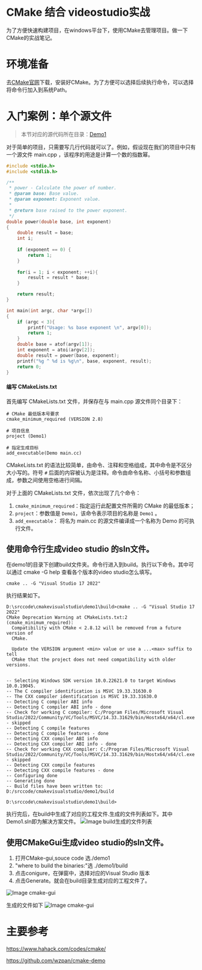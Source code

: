
# CMake 结合 videostudio实战

为了方便快速构建项目，在windows平台下，使用CMake去管理项目。做一下CMake的实战笔记。

# 环境准备
去[CMake官网](https://hahack.com/codes/cmake)下载，安装好CMake。为了方便可以选择后续执行命令，可以选择将命令行加入到系统Path。

# 入门案例：单个源文件

> 本节对应的源代码所在目录：[Demo1](./Demo1)

对于简单的项目，只需要写几行代码就可以了。例如，假设现在我们的项目中只有一个源文件 main.cpp ，该程序的用途是计算一个数的指数幂。

``` C++
#include <stdio.h>
#include <stdlib.h>

/**
 * power - Calculate the power of number.
 * @param base: Base value.
 * @param exponent: Exponent value.
 *
 * @return base raised to the power exponent.
 */
double power(double base, int exponent)
{
    double result = base;
    int i;
    
    if (exponent == 0) {
        return 1;
    }
    
    for(i = 1; i < exponent; ++i){
        result = result * base;
    }

    return result;
}

int main(int argc, char *argv[])
{
    if (argc < 3){
        printf("Usage: %s base exponent \n", argv[0]);
        return 1;
    }
    double base = atof(argv[1]);
    int exponent = atoi(argv[2]);
    double result = power(base, exponent);
    printf("%g ^ %d is %g\n", base, exponent, result);
    return 0;
}
```

#### 编写 CMakeLists.txt ####

首先编写 CMakeLists.txt 文件，并保存在与 main.cpp 源文件同个目录下：

``` plain
# CMake 最低版本号要求
cmake_minimum_required (VERSION 2.8)

# 项目信息
project (Demo1)

# 指定生成目标
add_executable(Demo main.cc)
```

CMakeLists.txt 的语法比较简单，由命令、注释和空格组成，其中命令是不区分大小写的。符号 `#` 后面的内容被认为是注释。命令由命令名称、小括号和参数组成，参数之间使用空格进行间隔。

对于上面的 CMakeLists.txt 文件，依次出现了几个命令：

1. `cmake_minimum_required`：指定运行此配置文件所需的 CMake 的最低版本；
2. `project`：参数值是 `Demo1`，该命令表示项目的名称是 `Demo1` 。
3. `add_executable`： 将名为 main.cc 的源文件编译成一个名称为 Demo 的可执行文件。

## 使用命令行生成video studio 的sln文件。
在demo1的目录下创建build文件夹。命令行进入到build。执行以下命令。其中可以通过 cmake -G help 查看各个版本的video studio怎么填写。
```
cmake .. -G "Visual Studio 17 2022"
```
执行结果如下。
```
D:\srccode\cmakevisualstudio\demo1\build>cmake .. -G "Visual Studio 17 2022"
CMake Deprecation Warning at CMakeLists.txt:2 (cmake_minimum_required):
  Compatibility with CMake < 2.8.12 will be removed from a future version of
  CMake.

  Update the VERSION argument <min> value or use a ...<max> suffix to tell
  CMake that the project does not need compatibility with older versions.


-- Selecting Windows SDK version 10.0.22621.0 to target Windows 10.0.19045.
-- The C compiler identification is MSVC 19.33.31630.0
-- The CXX compiler identification is MSVC 19.33.31630.0
-- Detecting C compiler ABI info
-- Detecting C compiler ABI info - done
-- Check for working C compiler: C:/Program Files/Microsoft Visual Studio/2022/Community/VC/Tools/MSVC/14.33.31629/bin/Hostx64/x64/cl.exe - skipped
-- Detecting C compile features
-- Detecting C compile features - done
-- Detecting CXX compiler ABI info
-- Detecting CXX compiler ABI info - done
-- Check for working CXX compiler: C:/Program Files/Microsoft Visual Studio/2022/Community/VC/Tools/MSVC/14.33.31629/bin/Hostx64/x64/cl.exe - skipped
-- Detecting CXX compile features
-- Detecting CXX compile features - done
-- Configuring done
-- Generating done
-- Build files have been written to: D:/srccode/cmakevisualstudio/demo1/build

D:\srccode\cmakevisualstudio\demo1\build>
```
执行完后，在build中生成了对应的工程文件.生成的文件列表如下。其中Demo1.sln即为解决方案文件。
![Image build生成的文件列表](https://github.com/iherewaitfor/cmakevisualstudio/blob/main/images/demo1_buildfiles.png)

## 使用CMakeGui生成video studio的sln文件。
1. 打开CMake-gui,souce code 选./demo1
2. "where to build the binaries:"选 ./demo1/build
3. 点击conigure，在弹窗中，选择对应的Visual Studio 版本
4. 点击Generate。就会在build目录生成对应的工程文件了。

![Image cmake-gui](./images/demo1_cmakegui.png)

生成的文件如下
![Image cmake-gui](./images/demo1_cmakegui_buidfiles.png)








# 主要参考

https://www.hahack.com/codes/cmake/

https://github.com/wzpan/cmake-demo
